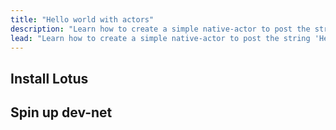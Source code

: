 ```yaml
---
title: "Hello world with actors"
description: "Learn how to create a simple native-actor to post the string 'Hello world' to the FVM, and have it return the same string. Use this guide to get a simple understanding of the FVM and how it works."
lead: "Learn how to create a simple native-actor to post the string 'Hello world' to the FVM, and have it return the same string. Use this guide to get a simple understanding of the FVM and how it works."
---
```


## Install Lotus

## Spin up dev-net

